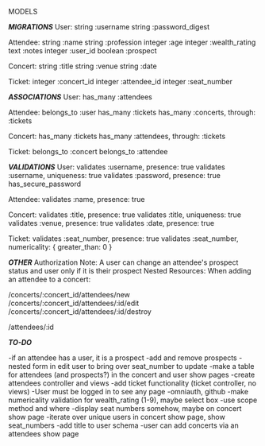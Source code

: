 MODELS

***MIGRATIONS***
User:
  string :username
  string :password_digest

Attendee:
  string :name
  string :profession
  integer :age
  integer :wealth_rating
  text :notes
  integer :user_id
  boolean :prospect

Concert:
  string :title
  string :venue
  string :date

Ticket:
  integer :concert_id
  integer :attendee_id
  integer :seat_number

***ASSOCIATIONS***
User:
  has_many :attendees

Attendee:
  belongs_to :user
  has_many :tickets
  has_many :concerts, through: :tickets

Concert:
  has_many :tickets
  has_many :attendees, through: :tickets

Ticket:
  belongs_to :concert
  belongs_to :attendee

***VALIDATIONS***
User:
  validates :username, presence: true
  validates :username, uniqueness: true
  validates :password, presence: true
  has_secure_password

Attendee:
  validates :name, presence: true

Concert:
  validates :title, presence: true
  validates :title, uniqueness: true
  validates :venue, presence: true
  validates :date, presence: true

Ticket:
  validates :seat_number, presence: true
  validates :seat_number, numericality: { greater_than: 0 }

***OTHER***
Authorization Note: A user can change an attendee's prospect status and user only if it is their prospect
Nested Resources: When adding an attendee to a concert:

/concerts/:concert_id/attendees/new
/concerts/:concert_id/attendees/:id/edit
/concerts/:concert_id/attendees/:id/destroy

/attendees/:id

***TO-DO***

-if an attendee has a user, it is a prospect
-add and remove prospects
-nested form in edit user to bring over seat_number to update
-make a table for attendees (and prospects?) in the concert and user show pages
-create attendees controller and views
-add ticket functionality (ticket controller, no views)
-User must be logged in to see any page
-omniauth, github
-make numericality validation for wealth_rating (1-9), maybe select box
-use scope method and where
-display seat numbers somehow, maybe on concert show page
-iterate over unique users in concert show page, show seat_numbers
-add title to user schema
-user can add concerts via an attendees show page
